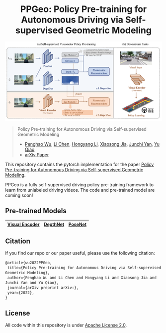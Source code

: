 <div align="center">   
  
# PPGeo: Policy Pre-training for Autonomous Driving via Self-supervised Geometric Modeling
</div>

![teaser](assets/teaser.png)

> Policy Pre-training for Autonomous Driving via Self-supervised Geometric Modeling 
>
> - [Penghao Wu](https://scholar.google.com/citations?user=9mssd5EAAAAJ&hl=en), [Li Chen](https://scholar.google.com/citations?user=ulZxvY0AAAAJ&hl=en&authuser=1), [Hongyang Li](https://lihongyang.info/), [Xiaosong Jia](https://jiaxiaosong1002.github.io/), [Junchi Yan](https://thinklab.sjtu.edu.cn/), [Yu Qiao](http://mmlab.siat.ac.cn/yuqiao/)
> - [arXiv Paper]()

This repository contains the pytorch implementation for the paper [Policy Pre-training for Autonomous Driving via Self-supervised Geometric Modeling]().

PPGeo is a fully self-supervised driving policy pre-training framework to learn from unlabeled driving videos. The code and pre-trained model are coming soon!

## Pre-trained Models

| [Visual Encoder](https://drive.google.com/file/d/1GAeLgT3Bd_koN9bRPDU1ksMpMlWfGXbE/view?usp=sharing) | [DepthNet](https://drive.google.com/file/d/1bzRVs97KbPtfXE-1Iwe60bUD4i0JXxhh/view?usp=sharing) | [PoseNet](https://drive.google.com/file/d/1sDeuJIvfC01NFyuLFyPI3-yihQRsmLY_/view?usp=sharing) |
|:--------------:|:--------:|:-------:|


## Citation

If you find our repo or our paper useful, please use the following citation:

```
@article{wu2022PPGeo,
 title={Policy Pre-training for Autonomous Driving via Self-supervised Geometric Modeling}, 
 author={Penghao Wu and Li Chen and Hongyang Li and Xiaosong Jia and Junchi Yan and Yu Qiao},
 journal={arXiv preprint arXiv:},
 year={2022},
}
```

## License
All code within this repository is under [Apache License 2.0](https://www.apache.org/licenses/LICENSE-2.0).
